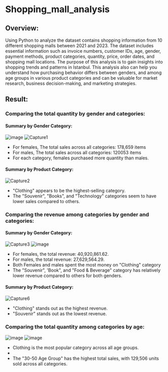 # Shopping_mall_analysis
## Overview: 
Using Python to analyze the dataset contains shopping information from 10 different shopping malls between 2021 and 2023. The dataset includes essential information such as invoice numbers, customer IDs, age, gender, payment methods, product categories, quantity, price, order dates, and shopping mall locations. The purpose of this analysis is to gain insights into shopping trends and patterns in Istanbul. This analysis also can help you understand how purchasing behavior differs between genders, and among age groups in various product categories and can be valuable for market research, business decision-making, and marketing strategies.
## Result:
### Comparing the total quantity by gender and categories:
 #### Summary by Gender Category:
 ![image](https://github.com/Thingo1991/Shopping_mall_analysis/assets/149863801/c2492d25-7795-417e-b3ed-03272203eab0)
 ![Capture1](https://github.com/Thingo1991/Shopping_mall_analysis/assets/149863801/58339ca0-c958-47ba-99f3-999fed7145c1)
 - For females, The total sales across all categories: 178,659 items
 - For males, The total sales across all categories: 120053 items
 - For each category, females purchased more quantity than males.
 #### Summary by Product Category:
 ![Capture2](https://github.com/Thingo1991/Shopping_mall_analysis/assets/149863801/0950189f-a65e-4e84-bc6b-b6ebcdd67388)

 - "Clothing" appears to be the highest-selling category.
 - The "Souvenir", "Books", and "Technology" categories seem to have lower sales compared to others.
   
### Comparing the revenue among categories by gender and categories: 
#### Summary by Gender Category:
![Capture3](https://github.com/Thingo1991/Shopping_mall_analysis/assets/149863801/9e5577c9-5352-4056-bc70-4d2d8b7576bc)
![image](https://github.com/Thingo1991/Shopping_mall_analysis/assets/149863801/c8fca0a0-1c45-4df8-a44b-999fb451ded3)

- For females, the total revenue: 40,920,861.62.
- For males, the total revenue: 27,629,564.29.
- Both Females and males spent the most money on "Clothing" category
- The "Souvenir", 'Book", and "Food & Beverage" category has relatively lower revenue compared to others for both genders.
#### Summary by Product Category:
![Capture6](https://github.com/Thingo1991/Shopping_mall_analysis/assets/149863801/a63d1883-d895-455e-880f-19fdb4ced949)
- "Clothing" stands out as the highest revenue.
- "Souvenir" stands out as the lowest revenue.
### Comparing the total quantity among categories by age:
![image](https://github.com/Thingo1991/Shopping_mall_analysis/assets/149863801/917c333e-b48e-411a-8f2b-75ab1c3b4a4f)
![image](https://github.com/Thingo1991/Shopping_mall_analysis/assets/149863801/024e4d96-3766-4a81-b20e-c891bb0482fb)
- Clothing is the most popular category across all age groups.
- 
- The "30-50 Age Group" has the highest total sales, with 129,506 units sold across all categories.







 

